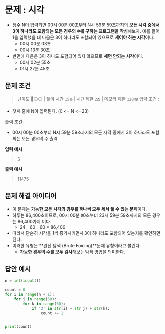 # 문제 : 시각

- 정수 N이 입력되면 00시 00분 00초부터 N시 59분 59초까지의 **모든 시각 중에서 3이 하나라도 포함되는 모든 경우의 수를 구하는 프로그램을 작성**해보자. 예를 들어 1을 입력했을 대 다음은 3이 하나라도 포함되어 있으므로 **세어야 하는 시각**이다.
  - 00시 00분 03초
  - 00시 13분 30초
- 반면에 다음은 3이 하나도 포함되어 있지 않으므로 **세면 안되는 시각**이다.
  - 00시 02분 55초
  - 01시 27분 45초

## 문제 조건

> 난이도 🔴⚪⚪ | 풀이 시간 `15분` | 시간 제한 `2초` | 메모리 제한 `128MB`
> 입력 조건 :

- 첫째 줄에 N이 입력된다. (0 <= N <= 23)

출력 조건:

- 00시 00분 00초부터 N시 59분 59초까지의 모든 시각 중에서 3이 하나라도 포함되는 모든 경우의 수 출력

**입력 예시**

> 5

**출력 예시**

> 11475

## 문제 해결 아이디어

- 이 문제는 **가능한 모든 시각의 경우를 하나씩 모두 세서 풀 수 있는 문제**이다.
- 하루는 86,400초이므로, 00시 00분 00초부터 23시 59분 59초까지의 모든 경우는 86,400가지 이다.
  - 24 _ 60 _ 60 = 86,400
- 따라서 단순히 시각을 1씩 증가시키면서 3이 하나라도 포함되어 있는지를 확인하면 된다.
- 이러한 유형은 **완전 탐색 (Brute Forcing)**문제 유형이라고 불린다.
  - **가능한 경우의 수를 모두 검사**해보는 탐색 방법을 의미한다.

## 답안 예시

```py
n = int(input())

count = 0
for i in range(n + 1):
    for j in range(60):
        for k in range(60):
            if '3' in str(i) + str(j) + str(k):
                count += 1


print(count)

```
